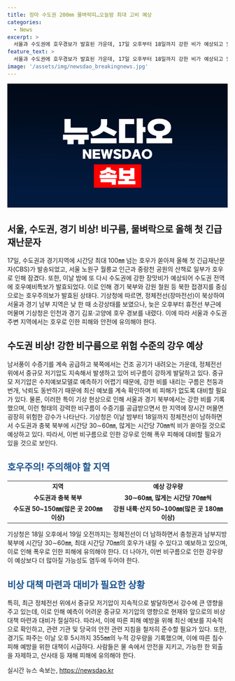 ```yaml
---
title: 장마 수도권 200㎜ 물벼락띠…오늘밤 최대 고비 예상
categories:
  - News
excerpt: >
  서울과 수도권에 호우경보가 발효된 가운데, 17일 오후부터 18일까지 강한 비가 예상되고 있다. 서울 노원구와 경기 지방은 이미 물에 잠긴 상황이며, 정체전선을 따라 시간당 30㎜ 이상의 강한 비가 예상된다. 이에 서울과 수도권 전역에 호우예비특보가 발령되었으며, 경기 북부와 강원 철원 등에서는 호우주의보가 발효 중이다. 기상청은 중규모 저기압으로 예측이 어려운 상황이라며, 최신 예보를 확인하고 비 피해에 대비할 것을 당부했다. 18일 강수량은 수도권 50~150㎜(많은 곳 200㎜ 이상), 충청권 80~150㎜(많은 곳 200㎜ 이상) 등으로 예상되고 있다. 요즘 현상에 대한 새로운 업데이트를 확인하세요!
feature_text: >
  서울과 수도권에 호우경보가 발효된 가운데, 17일 오후부터 18일까지 강한 비가 예상되고 있다. 서울 노원구와 경기 지방은 이미 물에 잠긴 상황이며, 정체전선을 따라 시간당 30㎜ 이상의 강한 비가 예상된다. 이에 서울과 수도권 전역에 호우예비특보가 발령되었으며, 경기 북부와 강원 철원 등에서는 호우주의보가 발효 중이다. 기상청은 중규모 저기압으로 예측이 어려운 상황이라며, 최신 예보를 확인하고 비 피해에 대비할 것을 당부했다. 18일 강수량은 수도권 50~150㎜(많은 곳 200㎜ 이상), 충청권 80~150㎜(많은 곳 200㎜ 이상) 등으로 예상되고 있다. 요즘 현상에 대한 새로운 업데이트를 확인하세요!
image: '/assets/img/newsdao_breakingnews.jpg'
---
```


<p><img src="/assets/img/newsdao_breakingnews.jpg" alt="pcversion 속보" /></p>

<h2 data-ke-size="size26">서울, 수도권, 경기 비상! 비구름, 물벼락으로 올해 첫 긴급재난문자</h2>

<p data-ke-size="size16">17일, 수도권과 경기지역에 시간당 최대 100㎜ 넘는 호우가 쏟아져 올해 첫 긴급재난문자(CBS)가 발송되었고, 서울 노원구 월릉교 인근과 중랑천 공원의 산책로 일부가 호우로 인해 잠겼다. 또한, 이날 밤에 또 다시 수도권에 강한 장맛비가 예상되어 수도권 전역에 호우예비특보가 발효되었다. 이로 인해 경기 북부와 강원 철원 등 북한 접경지를 중심으로는 호우주의보가 발효된 상태다. 기상청에 따르면, 정체전선(장마전선)이 북상하여 서울과 경기 남부 지역은 낮 한 때 소강상태를 보였으나, 늦은 오후부터 휴전선 부근에 머물며 기상청은 인천과 경기 김포·고양에 호우 경보를 내렸다. 이에 따라 서울과 수도권 주변 지역에서는 호우로 인한 피해와 안전에 유의해야 한다.</p>

<h2 data-ke-size="size26">수도권 비상! 강한 비구름으로 위험 수준의 강우 예상</h2>

<p data-ke-size="size16">남서풍이 수증기를 계속 공급하고 북쪽에서는 건조 공기가 내려오는 가운데, 정체전선 위에서 중규모 저기압도 지속해서 발생하고 있어 비구름이 강하게 발달하고 있다. 중규모 저기압은 수치예보모델로 예측하기 어렵기 때문에, 강한 비를 내리는 구름은 천둥과 번개, 낙뢰도 동반하기 때문에 최신 예보를 계속 확인하며 비 피해가 없도록 대비할 필요가 있다. 물론, 이러한 특이 기상 현상으로 인해 서울과 경기 북부에서는 강한 비를 기록했으며, 이런 형태의 강력한 비구름이 수증기를 공급받으면서 한 지역에 장시간 머물면 굉장히 위험한 강수가 나타난다. 기상청은 이날 밤부터 18일까지 정체전선이 남하하면서 수도권과 충북 북부에 시간당 30∼60㎜, 많게는 시간당 70㎜씩 비가 쏟아질 것으로 예상하고 있다. 따라서, 이번 비구름으로 인한 강우로 인해 폭우 피해에 대비할 필요가 있을 것으로 보인다. </p>

<h2 data-ke-size="size26"><b><span style="color: #1a5490;">호우주의! 주의해야 할 지역</span></b></h2>

<table>
    <tr>
        <td style="text-align: center; height: 17px;"><b>지역</b></td>
        <td style="text-align: center; height: 17px;"><b>예상 강우량</b></td>
    </tr>
    <tr>
        <td style="text-align: center; height: 17px;"><b>수도권과 충북 북부</b></td>
        <td style="text-align: center; height: 17px;"><b>30∼60㎜, 많게는 시간당 70㎜씩</b></td>
    </tr>
    <tr>
        <td style="text-align: center; height: 17px;"><b>수도권 50~150㎜(많은 곳 200㎜ 이상)</b></td>
        <td style="text-align: center; height: 17px;"><b>강원 내륙·산지 50~100㎜(많은 곳 180㎜ 이상)</b></td>
    </tr>
</table>

<p data-ke-size="size16">기상청은 18일 오후에서 19일 오전까지는 정체전선이 더 남하하면서 충청권과 남부지방 북부에 시간당 30∼60㎜, 최대 시간당 70㎜의 호우가 내릴 수 있다고 예보하고 있으며, 이로 인해 폭우로 인한 피해에 유의해야 한다. 더 나아가, 이번 비구름으로 인한 강우량이 예상보다 더 많아질 가능성도 염두에 두어야 한다. </p>

<h2 data-ke-size="size26"><b><span style="color: #1a5490;">비상 대책 마련과 대비가 필요한 상황</span></b></h2>

<p data-ke-size="size16">특히, 최근 정체전선 위에서 중규모 저기압이 지속적으로 발달하면서 강수에 큰 영향을 주고 있는데, 이로 인해 예측이 어려운 중규모 저기압의 영향으로 현재와 앞으로의 비상 대책 마련과 대비가 절실하다. 따라서, 이에 따른 피해 예방을 위해 최신 예보를 지속적으로 확인하고, 관련 기관 및 당국의 안전 관련 지침을 철저히 준수할 필요가 있다. 또한, 경기도 파주는 이날 오후 5시까지 355㎜의 누적 강우량을 기록했으며, 이에 따른 침수 피해 예방을 위한 대책이 시급하다. 사람들은 물 속에서 안전을 지키고, 가능한 한 외출을 자제하고, 산사태 등 재해 피해에 유의해야 한다. </p>
실시간 뉴스 속보는, <a href="https://newsdao.kr" rel="dofollow">https://newsdao.kr</a>


